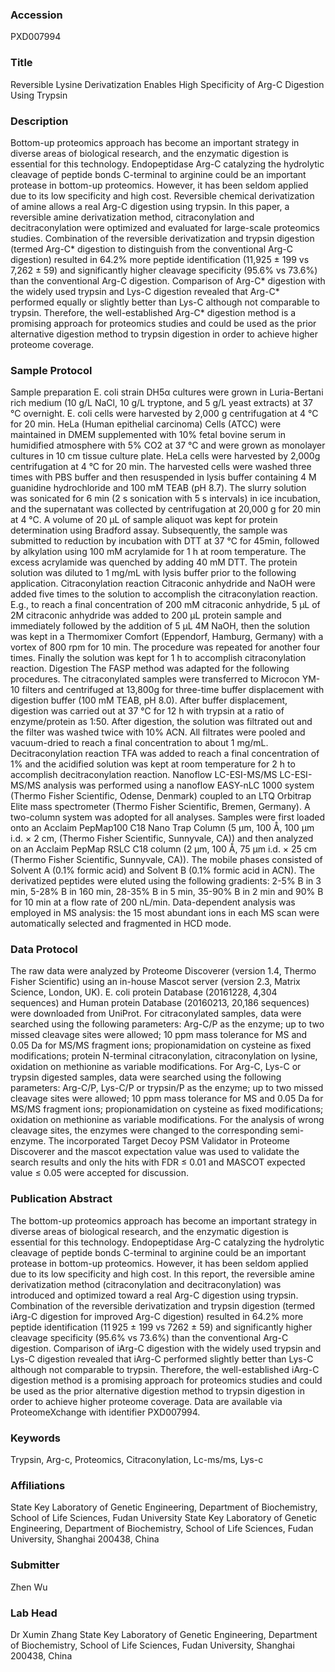 ### Accession
PXD007994

### Title
Reversible Lysine Derivatization Enables High Specificity of Arg-C Digestion Using Trypsin

### Description
Bottom-up proteomics approach has become an important strategy in diverse areas of biological research, and the enzymatic digestion is essential for this technology. Endopeptidase Arg-C catalyzing the hydrolytic cleavage of peptide bonds C-terminal to arginine could be an important protease in bottom-up proteomics. However, it has been seldom applied due to its low specificity and high cost. Reversible chemical derivatization of amine allows a real Arg-C digestion using trypsin. In this paper, a reversible amine derivatization method, citraconylation and decitraconylation were optimized and evaluated for large-scale proteomics studies. Combination of the reversible derivatization and trypsin digestion (termed Arg-C* digestion to distinguish from the conventional Arg-C digestion) resulted in 64.2% more peptide identification (11,925 ± 199 vs 7,262 ± 59) and significantly higher cleavage specificity (95.6% vs 73.6%) than the conventional Arg-C digestion. Comparison of Arg-C* digestion with the widely used trypsin and Lys-C digestion revealed that Arg-C* performed equally or slightly better than Lys-C although not comparable to trypsin. Therefore, the well-established Arg-C* digestion method is a promising approach for proteomics studies and could be used as the prior alternative digestion method to trypsin digestion in order to achieve higher proteome coverage.

### Sample Protocol
Sample preparation E. coli strain DH5α cultures were grown in Luria-Bertani rich medium (10 g/L NaCl, 10 g/L tryptone, and 5 g/L yeast extracts) at 37 °C overnight. E. coli cells were harvested by 2,000 g centrifugation at 4 °C for 20 min. HeLa (Human epithelial carcinoma) Cells (ATCC) were maintained in DMEM supplemented with 10% fetal bovine serum in humidified atmosphere with 5% CO2 at 37 °C and were grown as monolayer cultures in 10 cm tissue culture plate. HeLa cells were harvested by 2,000g centrifugation at 4 °C for 20 min.  The harvested cells were washed three times with PBS buffer and then resuspended in lysis buffer containing 4 M guanidine hydrochloride and 100 mM TEAB (pH 8.7). The slurry solution was sonicated for 6 min (2 s sonication with 5 s intervals) in ice incubation, and the supernatant was collected by centrifugation at 20,000 g for 20 min at 4 °C. A volume of 20 μL of sample aliquot was kept for protein determination using Bradford assay.  Subsequently, the sample was submitted to reduction by incubation with DTT at 37 °C for 45min, followed by alkylation using 100 mM acrylamide for 1 h at room temperature. The excess acrylamide was quenched by adding 40 mM DTT. The protein solution was diluted to 1 mg/mL with lysis buffer prior to the following application.  Citraconylation reaction Citraconic anhydride and NaOH were added five times to the solution to accomplish the citraconylation reaction. E.g., to reach a final concentration of 200 mM citraconic anhydride, 5 μL of 2M citraconic anhydride was added to 200 μL protein sample and immediately followed by the addition of 5 μL 4M NaOH, then the solution was kept in a Thermomixer Comfort (Eppendorf, Hamburg, Germany) with a vortex of 800 rpm for 10 min. The procedure was repeated for another four times. Finally the solution was kept for 1 h to accomplish citraconylation reaction.  Digestion The FASP method was adapted for the following procedures. The citraconylated samples were transferred to Microcon YM-10 filters and centrifuged at 13,800g for three-time buffer displacement with digestion buffer (100 mM TEAB, pH 8.0). After buffer displacement, digestion was carried out at 37 °C for 12 h with trypsin at a ratio of enzyme/protein as 1:50. After digestion, the solution was filtrated out and the filter was washed twice with 10% ACN. All filtrates were pooled and vacuum-dried to reach a final concentration to about 1 mg/mL.  Decitraconylation reaction TFA was added to reach a final concentration of 1% and the acidified solution was kept at room temperature for 2 h to accomplish decitraconylation reaction.  Nanoflow LC-ESI-MS/MS LC-ESI-MS/MS analysis was performed using a nanoflow EASY-nLC 1000 system (Thermo Fisher Scientific, Odense, Denmark) coupled to an LTQ Orbitrap Elite mass spectrometer (Thermo Fisher Scientific, Bremen, Germany). A two-column system was adopted for all analyses. Samples were first loaded onto an Acclaim PepMap100 C18 Nano Trap Column (5 μm, 100 Å, 100 μm i.d. × 2 cm, (Thermo Fisher Scientific, Sunnyvale, CA)) and then analyzed on an Acclaim PepMap RSLC C18 column (2 μm, 100 Å, 75 μm i.d. × 25 cm (Thermo Fisher Scientific, Sunnyvale, CA)). The mobile phases consisted of Solvent A (0.1% formic acid) and Solvent B (0.1% formic acid in ACN). The derivatized peptides were eluted using the following gradients: 2-5% B in 3 min, 5-28% B in 160 min, 28-35% B in 5 min, 35-90% B in 2 min and 90% B for 10 min at a flow rate of 200 nL/min. Data-dependent analysis was employed in MS analysis: the 15 most abundant ions in each MS scan were automatically selected and fragmented in HCD mode.

### Data Protocol
The raw data were analyzed by Proteome Discoverer (version 1.4, Thermo Fisher Scientific) using an in-house Mascot server (version 2.3, Matrix Science, London, UK). E. coli protein Database (20161228, 4,304 sequences) and Human protein Database (20160213, 20,186 sequences) were downloaded from UniProt.  For citraconylated samples, data were searched using the following parameters: Arg-C/P as the enzyme; up to two missed cleavage sites were allowed; 10 ppm mass tolerance for MS and 0.05 Da for MS/MS fragment ions; propionamidation on cysteine as fixed modifications; protein N-terminal citraconylation, citraconylation on lysine, oxidation on methionine as variable modifications. For Arg-C, Lys-C or trypsin digested samples, data were searched using the following parameters: Arg-C/P, Lys-C/P or trypsin/P as the enzyme; up to two missed cleavage sites were allowed; 10 ppm mass tolerance for MS and 0.05 Da for MS/MS fragment ions; propionamidation on cysteine as fixed modifications; oxidation on methionine as variable modifications. For the analysis of wrong cleavage sites, the enzymes were changed to the corresponding semi-enzyme.  The incorporated Target Decoy PSM Validator in Proteome Discoverer and the mascot expectation value was used to validate the search results and only the hits with FDR ≤ 0.01 and MASCOT expected value ≤ 0.05 were accepted for discussion.

### Publication Abstract
The bottom-up proteomics approach has become an important strategy in diverse areas of biological research, and the enzymatic digestion is essential for this technology. Endopeptidase Arg-C catalyzing the hydrolytic cleavage of peptide bonds C-terminal to arginine could be an important protease in bottom-up proteomics. However, it has been seldom applied due to its low specificity and high cost. In this report, the reversible amine derivatization method (citraconylation and decitraconylation) was introduced and optimized toward a real Arg-C digestion using trypsin. Combination of the reversible derivatization and trypsin digestion (termed iArg-C digestion for improved Arg-C digestion) resulted in 64.2% more peptide identification (11&#x202f;925 &#xb1; 199 vs 7262 &#xb1; 59) and significantly higher cleavage specificity (95.6% vs 73.6%) than the conventional Arg-C digestion. Comparison of iArg-C digestion with the widely used trypsin and Lys-C digestion revealed that iArg-C performed slightly better than Lys-C although not comparable to trypsin. Therefore, the well-established iArg-C digestion method is a promising approach for proteomics studies and could be used as the prior alternative digestion method to trypsin digestion in order to achieve higher proteome coverage. Data are available via ProteomeXchange with identifier PXD007994.

### Keywords
Trypsin, Arg-c, Proteomics, Citraconylation, Lc-ms/ms, Lys-c

### Affiliations
State Key Laboratory of Genetic Engineering, Department of Biochemistry, School of Life Sciences, Fudan University
State Key Laboratory of Genetic Engineering, Department of Biochemistry, School of Life Sciences, Fudan University, Shanghai 200438, China

### Submitter
Zhen Wu

### Lab Head
Dr Xumin Zhang
State Key Laboratory of Genetic Engineering, Department of Biochemistry, School of Life Sciences, Fudan University, Shanghai 200438, China


